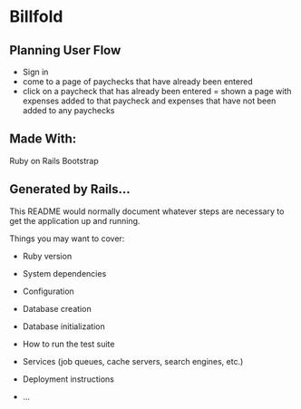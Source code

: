 # Billfold

## Planning User Flow

* Sign in
* come to a page of paychecks that have already been entered
* click on a paycheck that has already been entered = shown a page with expenses added to that paycheck and expenses that have not been added to any paychecks


## Made With:
Ruby on Rails
Bootstrap


## Generated by Rails...
This README would normally document whatever steps are necessary to get the
application up and running.

Things you may want to cover:

* Ruby version

* System dependencies

* Configuration

* Database creation

* Database initialization

* How to run the test suite

* Services (job queues, cache servers, search engines, etc.)

* Deployment instructions

* ...
